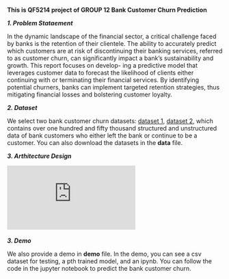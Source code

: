 **This is QF5214 project of GROUP 12 Bank Customer Churn Prediction**

***1. Problem Stataement***

In the dynamic landscape of the financial sector, a critical challenge faced by banks
is the retention of their clientele. The ability to accurately predict which customers
are at risk of discontinuing their banking services, referred to as customer churn, can
significantly impact a bank’s sustainability and growth. This report focuses on develop-
ing a predictive model that leverages customer data to forecast the likelihood of clients
either continuing with or terminating their financial services. By identifying potential
churners, banks can implement targeted retention strategies, thus mitigating financial
losses and bolstering customer loyalty.

***2. Dataset***

We select two bank customer churn datasets: [dataset 1](https://www.kaggle.com/competitions/playground-series-s4e1), [dataset 2](https://www.kaggle.com/datasets/shubhammeshram579/bank-customer-churn-prediction), which contains over one hundred and fifty thousand structured and unstructured data of bank customers who either left the bank or continue to be a customer. You can also download the datasets in the **data** file.

***3. Arthitecture Design***

![](https://github.com/9Tribez17/QF_Group12/blob/main/2.pdf)

***3. Demo***

We also provide a demo in **demo** file. In the demo, you can see a csv dataset for testing, a pth trained model, and an ipynb. You can follow the code in the jupyter notebook to predict the bank customer churn.
